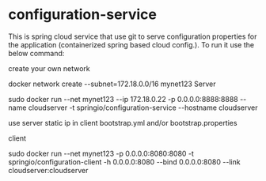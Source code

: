 # configuration-service

This is spring cloud service that use git to serve configuration properties for the application (containerized spring based cloud config.). To run it use the below command:



create your own network


docker network create --subnet=172.18.0.0/16 mynet123
Server



sudo docker run --net mynet123 --ip 172.18.0.22 -p 0.0.0.0:8888:8888 --name cloudserver  -t springio/configuration-service --hostname cloudserver

use server static ip in client bootstrap.yml and/or bootstrap.properties

client 

sudo docker run --net mynet123 -p 0.0.0.0:8080:8080 -t springio/configuration-client -h 0.0.0.0:8080 --bind 0.0.0.0:8080 --link cloudserver:cloudserver

